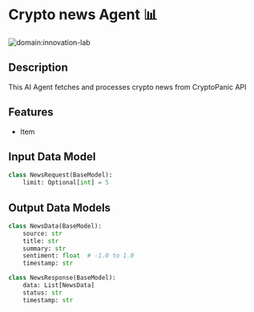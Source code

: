 # Crypto news Agent 📊

![domain:innovation-lab](https://img.shields.io/badge/innovation--lab-3D8BD3)

## Description

This AI Agent fetches and processes crypto news from CryptoPanic API

## Features

- Item

## Input Data Model

```python
class NewsRequest(BaseModel):
    limit: Optional[int] = 5
```

## Output Data Models

```python
class NewsData(BaseModel):
    source: str
    title: str
    summary: str
    sentiment: float  # -1.0 to 1.0
    timestamp: str

class NewsResponse(BaseModel):
    data: List[NewsData]
    status: str
    timestamp: str
```